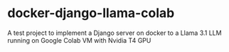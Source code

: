 # docker-django-llama-colab
A test project to implement a Django server on docker to a Llama 3.1 LLM running on Google Colab VM with Nvidia T4 GPU
